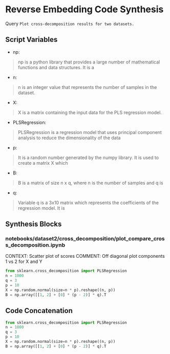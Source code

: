 # Reverse Embedding Code Synthesis
Query `Plot cross-decomposition results for two datasets.`
## Script Variables
- np:<br>
>np is a python library that provides a large number of mathematical functions and data structures. It is a
- n:<br>
>n is an integer value that represents the number of samples in the dataset.
- X:<br>
>X is a matrix containing the input data for the PLS regression model.
- PLSRegression:<br>
>PLSRegression is a regression model that uses principal component analysis to reduce the dimensionality of the data
- p:<br>
>It is a random number generated by the numpy library. It is used to create a matrix X which
- B:<br>
>B is a matrix of size n x q, where n is the number of samples and q is
- q:<br>
>Variable q is a 3x10 matrix which represents the coefficients of the regression model. It is
## Synthesis Blocks
### notebooks/dataset2/cross_decomposition/plot_compare_cross_decomposition.ipynb
CONTEXT:  Scatter plot of scores   COMMENT: Off diagonal plot components 1 vs 2 for X and Y
```python
from sklearn.cross_decomposition import PLSRegression
n = 1000
q = 3
p = 10
X = np.random.normal(size=n * p).reshape((n, p))
B = np.array([[1, 2] + [0] * (p - 2)] * q).T
```

## Code Concatenation
```python
from sklearn.cross_decomposition import PLSRegression
n = 1000
q = 3
p = 10
X = np.random.normal(size=n * p).reshape((n, p))
B = np.array([[1, 2] + [0] * (p - 2)] * q).T
```
